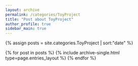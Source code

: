 ```yaml
---
layout: archive
permalink: /categories/ToyProject
title: "Post about ToyProject"
author_profile: true
sidebar_main: true
---
```


{% assign posts = site.categories.ToyProject | sort:"date" %}

{% for post in posts %}
  {% include archive-single.html type=page.entries_layout %}
{% endfor %}
